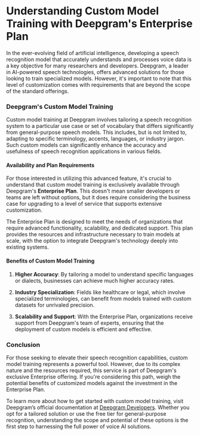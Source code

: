 # Understanding Custom Model Training with Deepgram's Enterprise Plan
In the ever-evolving field of artificial intelligence, developing a speech recognition model that accurately understands and processes voice data is a key objective for many researchers and developers. Deepgram, a leader in AI-powered speech technologies, offers advanced solutions for those looking to train specialized models. However, it's important to note that this level of customization comes with requirements that are beyond the scope of the standard offerings.

### Deepgram's Custom Model Training

Custom model training at Deepgram involves tailoring a speech recognition system to a particular use case or set of vocabulary that differs significantly from general-purpose speech models. This includes, but is not limited to, adapting to specific terminology, accents, languages, or industry jargon. Such custom models can significantly enhance the accuracy and usefulness of speech recognition applications in various fields.

#### Availability and Plan Requirements

For those interested in utilizing this advanced feature, it's crucial to understand that custom model training is exclusively available through Deepgram's **Enterprise Plan**. This doesn't mean smaller developers or teams are left without options, but it does require considering the business case for upgrading to a level of service that supports extensive customization.

The Enterprise Plan is designed to meet the needs of organizations that require advanced functionality, scalability, and dedicated support. This plan provides the resources and infrastructure necessary to train models at scale, with the option to integrate Deepgram's technology deeply into existing systems.

#### Benefits of Custom Model Training

1. **Higher Accuracy**: By tailoring a model to understand specific languages or dialects, businesses can achieve much higher accuracy rates.

2. **Industry Specialization**: Fields like healthcare or legal, which involve specialized terminologies, can benefit from models trained with custom datasets for unrivaled precision.

3. **Scalability and Support**: With the Enterprise Plan, organizations receive support from Deepgram's team of experts, ensuring that the deployment of custom models is efficient and effective.

### Conclusion

For those seeking to elevate their speech recognition capabilities, custom model training represents a powerful tool. However, due to its complex nature and the resources required, this service is part of Deepgram's exclusive Enterprise offering. If you're considering this path, weigh the potential benefits of customized models against the investment in the Enterprise Plan. 

To learn more about how to get started with custom model training, visit Deepgram’s official documentation at [Deepgram Developers](https://developers.deepgram.com/docs/model#custom). Whether you opt for a tailored solution or use the free tier for general-purpose recognition, understanding the scope and potential of these options is the first step to harnessing the full power of voice AI solutions.